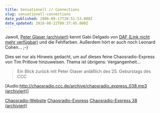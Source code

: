 ```yaml
---
title: Sensationell // Connections
slug: sensationell-connections
date_published: 2006-09-17T20:51:53.000Z
date_updated: 2018-08-22T09:37:45.000Z
---
```


Jawoll, [Peter Glaser (archiviert)](http://web.archive.org/web/20060912073406/http://www.single-generation.de:80/oesterreich/peter_glaser.htm) kennt Gabi Delgado von [DAF (Link nicht mehr verfügbar)](http://thafaker.de/?p=1310) und die Fehlfarben. Außerdem hört er auch noch Leonard Cohen... ;-)

Dies sei nur als Hinweis gedacht, um auf dieses feine Chaosradio-Express von Tim Pritlove hinzuweisen. Thema ist übrigens: Vergangenheit...

> Ein Blick zurück mit Peter Glaser anläßlich des 25. Geburstags des CCC

[Audio:[http://chaosradio.ccc.de/archive/chaosradio_express_038.mp3 (archiviert)](http://web.archive.org/web/20120314141325/http://chaosradio.ccc.de/archive/chaosradio_express_038.mp3)]

[Chaosradio-Website](http://chaosradio.ccc.de/)
[Chaosradio-Express](http://chaosradio.ccc.de/chaosradio_express.html)
[Chaosradio-Express 38](http://chaosradio.ccc.de/cre038.html)[
 (archiviert)](http://web.archive.org/web/20060912073406/http://www.single-generation.de:80/oesterreich/peter_glaser.htm)
